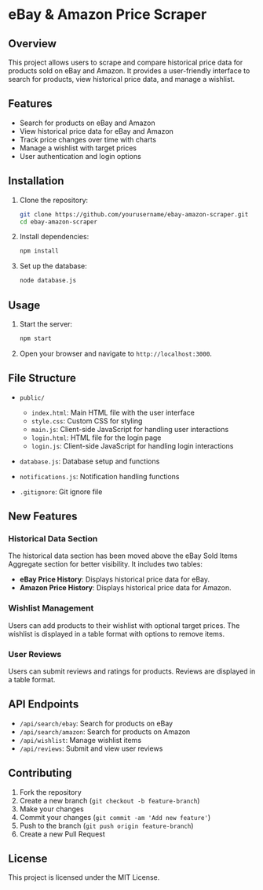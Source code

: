 # eBay & Amazon Price Scraper

## Overview

This project allows users to scrape and compare historical price data for products sold on eBay and Amazon. It provides a user-friendly interface to search for products, view historical price data, and manage a wishlist.

## Features

- Search for products on eBay and Amazon
- View historical price data for eBay and Amazon
- Track price changes over time with charts
- Manage a wishlist with target prices
- User authentication and login options

## Installation

1. Clone the repository:
   ```bash
   git clone https://github.com/yourusername/ebay-amazon-scraper.git
   cd ebay-amazon-scraper
   ```

2. Install dependencies:
   ```bash
   npm install
   ```

3. Set up the database:
   ```bash
   node database.js
   ```

## Usage

1. Start the server:
   ```bash
   npm start
   ```

2. Open your browser and navigate to `http://localhost:3000`.

## File Structure

- `public/`
  - `index.html`: Main HTML file with the user interface
  - `style.css`: Custom CSS for styling
  - `main.js`: Client-side JavaScript for handling user interactions
  - `login.html`: HTML file for the login page
  - `login.js`: Client-side JavaScript for handling login interactions

- `database.js`: Database setup and functions
- `notifications.js`: Notification handling functions
- `.gitignore`: Git ignore file

## New Features

### Historical Data Section

The historical data section has been moved above the eBay Sold Items Aggregate section for better visibility. It includes two tables:

- **eBay Price History**: Displays historical price data for eBay.
- **Amazon Price History**: Displays historical price data for Amazon.

### Wishlist Management

Users can add products to their wishlist with optional target prices. The wishlist is displayed in a table format with options to remove items.

### User Reviews

Users can submit reviews and ratings for products. Reviews are displayed in a table format.

## API Endpoints

- `/api/search/ebay`: Search for products on eBay
- `/api/search/amazon`: Search for products on Amazon
- `/api/wishlist`: Manage wishlist items
- `/api/reviews`: Submit and view user reviews

## Contributing

1. Fork the repository
2. Create a new branch (`git checkout -b feature-branch`)
3. Make your changes
4. Commit your changes (`git commit -am 'Add new feature'`)
5. Push to the branch (`git push origin feature-branch`)
6. Create a new Pull Request

## License

This project is licensed under the MIT License.


